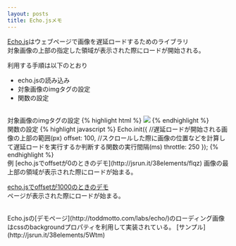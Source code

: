 ```yaml
---
layout: posts
title: Echo.jsメモ
---
```

[Echo.js](https://github.com/toddmotto/echo)はウェブページで画像を遅延ロードするためのライブラリ    
対象画像の上部の指定した領域が表示された際にロードが開始される。
 
利用する手順は以下のとおり  
  
* echo.jsの読み込み
* 対象画像のimgタグの設定
* 関数の設定
  
<br/>
対象画像のimgタグの設定  
{% highlight html %}
<img src="ロードされる前に表示する画像のurl" data-echo="遅延ロードする対象のurl" >
{% endhighlight %}
<br/>
 関数の設定
{% highlight javascript %}
  Echo.init({
      //遅延ロードが開始される画像の上部の範囲(px)
      offset: 100,
      //スクロールした際に画像の位置などを計算して遅延ロードを実行するか判断する関数の実行間隔(ms)
      throttle: 250
  });
{% endhighlight %}
    
<br/>
例       
[echo.jsでoffsetが0のときのデモ](http://jsrun.it/38elements/flqz)  
画像の最上部の領域が表示された際にロードが始まる。
    
   
[echo.jsでoffsetが1000のときのデモ](http://jsrun.it/38elements/bF6Y)  
ページが表示された際にロードが始まる。


<br/>
Echo.jsの[デモページ](http://toddmotto.com/labs/echo/)のローディング画像はcssのbackgroundプロパティを利用して実装されている。  
[サンプル](http://jsrun.it/38elements/5Wtm)
